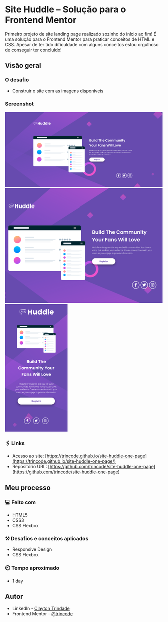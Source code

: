 # Site Huddle – Solução para o Frontend Mentor

Primeiro projeto de site landing page realizado sozinho do início ao fim! É uma solução para o Frontend Mentor para praticar conceitos de HTML e CSS. Apesar de ter tido dificuldade com alguns conceitos estou orgulhoso de conseguir ter concluído! 

## Visão geral

### O desafio

- Construir o site com as imagens disponíveis

### Screenshot

  <img src="./src/design/site-ss1.png" width="900"><img src="./src/design/site-ss2.png" width="555">
  <img src="./src/design/site-ss3.png" width="200">


### 🖇️ Links

- Acesso ao site: [https://trincode.github.io/site-huddle-one-page](https://trincode.github.io/site-huddle-one-page/)
- Repositório URL: [https://github.com/trincode/site-huddle-one-page](https://github.com/trincode/site-huddle-one-page)

## Meu processo

### 💻 Feito com

- HTML5
- CSS3
- CSS Flexbox

### ⚒️ Desafios e conceitos aplicados

- Responsive Design
- CSS Flexbox

### ⏲️ Tempo aproximado

- 1 day

## Autor

- LinkedIn - [Clayton Trindade](https://www.linkedin.com/in/clayton-trindade-93b925329/)
- Frontend Mentor - [@trincode](https://www.frontendmentor.io/profile/trincode)
